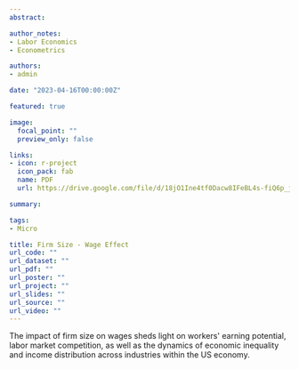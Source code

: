 ```yaml
---
abstract: 

author_notes:
- Labor Economics
- Econometrics

authors:
- admin

date: "2023-04-16T00:00:00Z"

featured: true

image:
  focal_point: ""
  preview_only: false

links:
- icon: r-project
  icon_pack: fab
  name: PDF
  url: https://drive.google.com/file/d/18jO1Ine4tf0Dacw8IFeBL4s-fiQ6p_jz/view?usp=sharing

summary: 

tags: 
- Micro

title: Firm Size - Wage Effect
url_code: ""
url_dataset: ""
url_pdf: ""
url_poster: ""
url_project: ""
url_slides: ""
url_source: ""
url_video: ""
---
```


The impact of firm size on wages sheds light on workers' earning potential, labor market competition, as well as the dynamics of economic inequality and income distribution across industries within the US economy.
